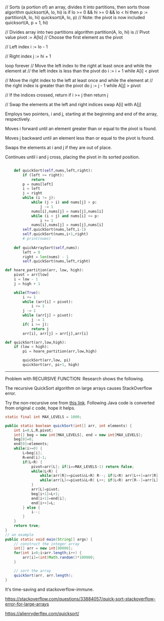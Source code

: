 // Sorts (a portion of) an array, divides it into partitions, then sorts those
algorithm quicksort(A, lo, hi) is 
  if lo >= 0 && hi >= 0 && lo < hi then
    p := partition(A, lo, hi) 
    quicksort(A, lo, p) // Note: the pivot is now included
    quicksort(A, p + 1, hi) 

// Divides array into two partitions
algorithm partition(A, lo, hi) is 
// Pivot value
pivot := A[lo] // Choose the first element as the pivot

// Left index
i := lo - 1 

// Right index
j := hi + 1

loop forever 
// Move the left index to the right at least once and while the element at
// the left index is less than the pivot
do i := i + 1 while A[i] < pivot

// Move the right index to the left at least once and while the element at
// the right index is greater than the pivot
do j := j - 1 while A[j] > pivot

// If the indices crossed, return
if i >= j then return j

// Swap the elements at the left and right indices
swap A[i] with A[j]



Employs two pointers, i and j, starting at the beginning and end of the array, respectively.

Moves i forward until an element greater than or equal to the pivot is found.

Moves j backward until an element less than or equal to the pivot is found.

Swaps the elements at i and j if they are out of place.

Continues until i and j cross, placing the pivot in its sorted position.

```python
    
    def quickSort(self,nums,left,right):
        if (left >= right):
            return
        p = nums[left]
        i = left
        j = right
        while (i != j):
            while (j > i) and nums[j] > p:
                j -= 1
            nums[i],nums[j] = nums[j],nums[i]
            while (i < j) and nums[i] <= p:
                i += 1
            nums[i],nums[j] = nums[j],nums[i]
        self.quickSort(nums,left,i-1)
        self.quickSort(nums,i+1,right)
        # print(nums)
        
    def quickArraySort(self,nums):
        left = 0
        right = len(nums) - 1
        self.quickSort(nums,left,right)
```

```python
def hoare_partition(arr, low, high):
    pivot = arr[low]
    i = low - 1
    j = high + 1

    while(True):
        i += 1
        while (arr[i] < pivot):
            i += 1
        j -= 1
        while (arr[j] > pivot):
            j -= 1
        if( i >= j):
            return j
        arr[i], arr[j] = arr[j],arr[i]

def quickSort(arr,low,high):
    if (low < high):
        pi = hoare_partition(arr,low,high)

        quickSort(arr,low, pi)
        quickSort(arr, pi+1, high)
```

----

Problem with RECURSIVE FUNCTION: Research shows the following.


The recursive QuickSort algorithm on large arrays causes StackOverflow error.

Try the non-recursive one from [this link](http://alienryderflex.com/quicksort/). Following Java code is converted from original c code, hope it helps.

```java
static final int MAX_LEVELS = 1000;

public static boolean quickSort(int[] arr, int elements) {
    int i=0,L,R,pivot;
    int[] beg = new int[MAX_LEVELS], end = new int[MAX_LEVELS];
    beg[0]=0;
    end[0]=elements;
    while(i>=0) {
        L=beg[i];
        R=end[i]-1;
        if(L<R) {
            pivot=arr[L]; if(i==MAX_LEVELS-1) return false;
            while(L<R) {
                while(arr[R]>=pivot&&L<R) R--; if(L<R) arr[L++]=arr[R];
                while(arr[L]<=pivot&&L<R) L++; if(L<R) arr[R--]=arr[L];
            }
            arr[L]=pivot;
            beg[i+1]=L+1;
            end[i+1]=end[i];
            end[i++]=L;
        } else {
            i--;
        }
    }
    return true;
}
// an example
public static void main(String[] args) {
    // construct the integer array
    int[] arr = new int[80000];
    for(int i=0;i<arr.length;i++) {
        arr[i]=(int)Math.random()*100000;
    }

    // sort the array
    quickSort(arr, arr.length);
}
```

It's time-saving and stackoverflow-immune.

https://stackoverflow.com/questions/33884057/quick-sort-stackoverflow-error-for-large-arrays

https://alienryderflex.com/quicksort/